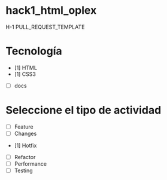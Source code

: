 # hack1_html_oplex
H-1
PULL_REQUEST_TEMPLATE
# Tecnología
- [1] HTML
- [1] CSS3
- [ ] docs

# Seleccione el tipo de actividad
- [ ] Feature
- [ ] Changes
- [1] Hotfix
- [ ] Refactor
- [ ] Performance
- [ ] Testing
